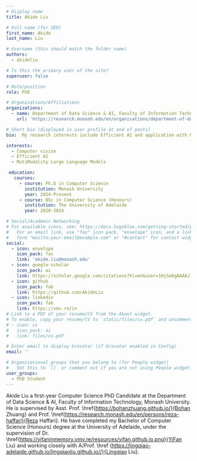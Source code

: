 ```yaml
---
# Display name
title: Akide Liu

# Full name (for SEO)
first_name: Akide
last_name: Liu

# Username (this should match the folder name)
authors:
  - akideliu

# Is this the primary user of the site?
superuser: false

# Role/position
role: PhD

# Organizations/Affiliations
organizations:
  - name: Department of Data Science & AI, Faculty of Information Technology, Monash University
    url: 'https://research.monash.edu/en/organisations/department-of-data-science-ai'

# Short bio (displayed in user profile at end of posts)
bio:  My research interests include Efficient AI and application with MutiModality Large Language Models.

interests:
  - Computer vision
  - Efficient AI
  - MutiModality Large Language Models

 education:
   courses:
     - course: Ph.D in Computer Science
       institution: Monash University
       year: 2024-Present
     - course: BSc in Computer Science (Honours)
       institution: The University of Adelaide
       year: 2020-2024

# Social/Academic Networking
# For available icons, see: https://docs.hugoblox.com/getting-started/page-builder/#icons
#   For an email link, use "fas" icon pack, "envelope" icon, and a link in the
#   form "mailto:your-email@example.com" or "#contact" for contact widget.
social:
  - icon: envelope
    icon_pack: fas
    link: 'akide.liu@monash.edu'
  - icon: google-scholar
    icon_pack: ai
    link: https://scholar.google.com/citations?hl=en&user=1HjSeKgAAAAJ
  - icon: github
    icon_pack: fab
    link: https://github.com/AkideLiu
  - icon: linkedin
    icon_pack: fab
    link: https://vmv.re/in
# Link to a PDF of your resume/CV from the About widget.
# To enable, copy your resume/CV to `static/files/cv.pdf` and uncomment the lines below.
# - icon: cv
#   icon_pack: ai
#   link: files/cv.pdf

# Enter email to display Gravatar (if Gravatar enabled in Config)
email: ''

# Organizational groups that you belong to (for People widget)
#   Set this to `[]` or comment out if you are not using People widget.
user_groups:
  - PhD Student
---
```


Akide Liu a first-year Computer Science PhD Candidate at the Department of Data Science \& AI, Faculty of Information Technology, Monash University. He is supervised by Asst. Prof. \href{https://bohanzhuang.github.io/}{Bohan Zhuang} and Prof. \href{https://research.monash.edu/en/persons/reza-haffari}{Reza Haffari}. He have completed my Bachelor of Computer Science (Honours) degree at the University of Adelaide, under the supervision of Dr. \href{https://yifaninmemory.vmv.re/resources/yifan.github.io.png}{YiFan Liu} and working closely with A/Prof. \href {https://lingqiao-adelaide.github.io/lingqiaoliu.github.io//}{Lingqiao Liu}. 
